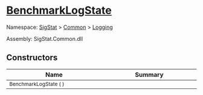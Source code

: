 # [BenchmarkLogState](./BenchmarkLogState.md)

Namespace: [SigStat](../../) > [Common](./../README.md) > [Logging](./README.md)

Assembly: SigStat.Common.dll


## Constructors

| Name<div><a href="#"><img width=400></a></div> | Summary<div><a href="#"><img width=475></a></div> | 
| --- | --- | 
| <sub>BenchmarkLogState (  )</sub> | <sub></sub> | 


